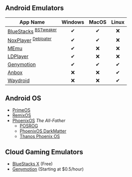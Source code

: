 ## Android Emulators
| App Name | Windows | MacOS | Linux
|-|:-:|:-:|:-:|
| [BlueStacks](https://www.bluestacks.com) <sup>[BSTweaker](https://bstweaker.tk/)| ✔ | ✔ | ❌ |
| [NoxPlayer](https://www.bignox.com) <sup>[Debloater](https://gist.github.com/Log1x/12d330ef7685d6fbc611d1d57efb5c29)</sup> | ✔ | ✔ | ❌ |
| [MEmu](https://www.memuplay.com) | ✔ | ❌ | ❌ |
| [LDPlayer](https://www.ldplayer.net) | ✔ | ❌ | ❌ |
| [Genymotion](https://www.genymotion.com) | ✔ | ✔ | ✔ |
| [Anbox](https://anbox.io) | ❌ | ❌ | ✔ |
| [Waydroid](https://waydro.id) | ❌ | ❌ | ✔ |

## Android OS
* [PrimeOS](https://primeos.in)
* [RemixOS](https://www.fosshub.com/Remix-OS.html)
* [PhoenixOS](http://www.phoenixos.com/en_US/phoenixos) *The All-Father*
  * [POSROG](https://posrog.my.id/)
  * [PhoenixOS DarkMatter](https://supreme-gamers.com/r/phoenixos-darkmatter-supercharged-for-everyone.2/)
  * [Thanos Phoenix OS](https://t.me/thanosphd3)

## Cloud Gaming Emulators
* [BlueStacks X](https://x.bluestacks.com) (Free)
* [Genymotion](https://www.genymotion.com) (Starting at $0.5/hour)